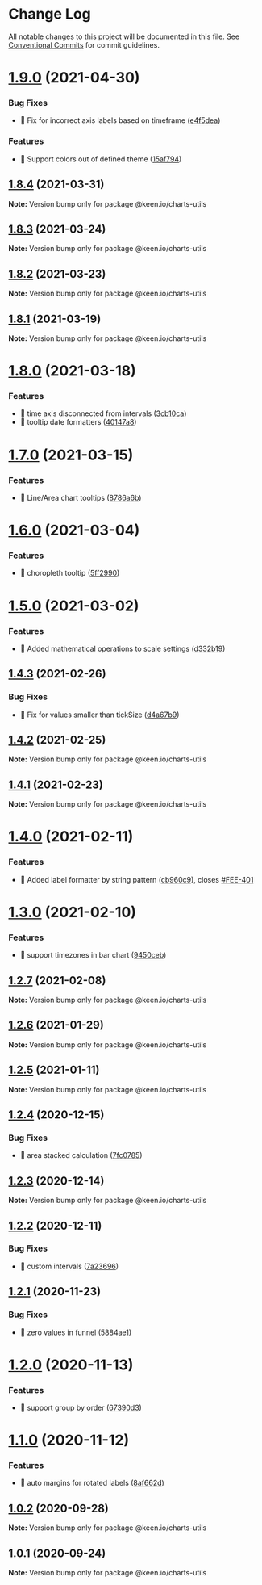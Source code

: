 # Change Log

All notable changes to this project will be documented in this file.
See [Conventional Commits](https://conventionalcommits.org) for commit guidelines.

# [1.9.0](https://github.com/keen/keen/compare/@keen.io/charts-utils@1.8.4...@keen.io/charts-utils@1.9.0) (2021-04-30)


### Bug Fixes

* 🐛 Fix for incorrect axis labels based on timeframe ([e4f5dea](https://github.com/keen/keen/commit/e4f5dea05667eea76a22296b57334731e4e641a9))


### Features

* 🎸 Support colors out of defined theme ([15af794](https://github.com/keen/keen/commit/15af794a1e9ea63c7518b6204626182089fcf989))





## [1.8.4](https://github.com/keen/keen/compare/@keen.io/charts-utils@1.8.3...@keen.io/charts-utils@1.8.4) (2021-03-31)

**Note:** Version bump only for package @keen.io/charts-utils





## [1.8.3](https://github.com/keen/keen/compare/@keen.io/charts-utils@1.8.2...@keen.io/charts-utils@1.8.3) (2021-03-24)

**Note:** Version bump only for package @keen.io/charts-utils





## [1.8.2](https://github.com/keen/keen/compare/@keen.io/charts-utils@1.8.1...@keen.io/charts-utils@1.8.2) (2021-03-23)

**Note:** Version bump only for package @keen.io/charts-utils





## [1.8.1](https://github.com/keen/keen/compare/@keen.io/charts-utils@1.8.0...@keen.io/charts-utils@1.8.1) (2021-03-19)

**Note:** Version bump only for package @keen.io/charts-utils





# [1.8.0](https://github.com/keen/keen/compare/@keen.io/charts-utils@1.7.0...@keen.io/charts-utils@1.8.0) (2021-03-18)


### Features

* 🎸 time axis disconnected from intervals ([3cb10ca](https://github.com/keen/keen/commit/3cb10ca3cbce28f7053811d7d1ab88bdca3e1492))
* 🎸 tooltip date formatters ([40147a8](https://github.com/keen/keen/commit/40147a8707c31632ab1ed4ec8f240fa50dfda71a))





# [1.7.0](https://github.com/keen/keen/compare/@keen.io/charts-utils@1.6.0...@keen.io/charts-utils@1.7.0) (2021-03-15)


### Features

* 🎸 Line/Area chart tooltips ([8786a6b](https://github.com/keen/keen/commit/8786a6bb5e0de98c2703a59e56e6746847ef94e0))





# [1.6.0](https://github.com/keen/keen/compare/@keen.io/charts-utils@1.5.0...@keen.io/charts-utils@1.6.0) (2021-03-04)


### Features

* 🎸 choropleth tooltip ([5ff2990](https://github.com/keen/keen/commit/5ff299068f59922188ee4cfa06a90df465f6fe0b))





# [1.5.0](https://github.com/keen/keen/compare/@keen.io/charts-utils@1.4.3...@keen.io/charts-utils@1.5.0) (2021-03-02)


### Features

* 🎸 Added mathematical operations to scale settings ([d332b19](https://github.com/keen/keen/commit/d332b19d9c317c27a4851a912f876e417764799b))





## [1.4.3](https://github.com/keen/keen/compare/@keen.io/charts-utils@1.4.2...@keen.io/charts-utils@1.4.3) (2021-02-26)


### Bug Fixes

* 🐛 Fix for values smaller than tickSize ([d4a67b9](https://github.com/keen/keen/commit/d4a67b9af236b78b296ed62657ccc5740c49507a))





## [1.4.2](https://github.com/keen/keen/compare/@keen.io/charts-utils@1.4.1...@keen.io/charts-utils@1.4.2) (2021-02-25)

**Note:** Version bump only for package @keen.io/charts-utils





## [1.4.1](https://github.com/keen/keen/compare/@keen.io/charts-utils@1.4.0...@keen.io/charts-utils@1.4.1) (2021-02-23)

**Note:** Version bump only for package @keen.io/charts-utils





# [1.4.0](https://github.com/keen/keen/compare/@keen.io/charts-utils@1.3.0...@keen.io/charts-utils@1.4.0) (2021-02-11)


### Features

* 🎸 Added label formatter by string pattern ([cb960c9](https://github.com/keen/keen/commit/cb960c98cc781a734a9b780d33be4d120a38860e)), closes [#FEE-401](https://github.com/keen/keen/issues/FEE-401)





# [1.3.0](https://github.com/keen/keen/compare/@keen.io/charts-utils@1.2.7...@keen.io/charts-utils@1.3.0) (2021-02-10)


### Features

* 🎸 support timezones in bar chart ([9450ceb](https://github.com/keen/keen/commit/9450cebc508b3d018c64808ea64fc2fef62e60c0))





## [1.2.7](https://github.com/keen/keen/compare/@keen.io/charts-utils@1.2.6...@keen.io/charts-utils@1.2.7) (2021-02-08)

**Note:** Version bump only for package @keen.io/charts-utils





## [1.2.6](https://github.com/keen/keen/compare/@keen.io/charts-utils@1.2.5...@keen.io/charts-utils@1.2.6) (2021-01-29)

**Note:** Version bump only for package @keen.io/charts-utils





## [1.2.5](https://github.com/keen/keen/compare/@keen.io/charts-utils@1.2.4...@keen.io/charts-utils@1.2.5) (2021-01-11)

**Note:** Version bump only for package @keen.io/charts-utils





## [1.2.4](https://github.com/keen/keen/compare/@keen.io/charts-utils@1.2.3...@keen.io/charts-utils@1.2.4) (2020-12-15)


### Bug Fixes

* 🐛 area stacked calculation ([7fc0785](https://github.com/keen/keen/commit/7fc0785b5b64bc4b94573b38b6245adae50b3622))





## [1.2.3](https://github.com/keen/keen/compare/@keen.io/charts-utils@1.2.2...@keen.io/charts-utils@1.2.3) (2020-12-14)

**Note:** Version bump only for package @keen.io/charts-utils





## [1.2.2](https://github.com/keen/keen/compare/@keen.io/charts-utils@1.2.1...@keen.io/charts-utils@1.2.2) (2020-12-11)


### Bug Fixes

* 🐛 custom intervals ([7a23696](https://github.com/keen/keen/commit/7a23696ea2cb2b221c18ded52fdfbfbaaa56b8ed))





## [1.2.1](https://github.com/keen/keen/compare/@keen.io/charts-utils@1.2.0...@keen.io/charts-utils@1.2.1) (2020-11-23)


### Bug Fixes

* 🐛 zero values in funnel ([5884ae1](https://github.com/keen/keen/commit/5884ae1008f416eb54b8d9db4f75ee790cf261ce))





# [1.2.0](https://github.com/keen/keen/compare/@keen.io/charts-utils@1.1.0...@keen.io/charts-utils@1.2.0) (2020-11-13)


### Features

* 🎸 support group by order ([67390d3](https://github.com/keen/keen/commit/67390d38f15e467dc74b4fc0afd8b9e96ac72c4e))





# [1.1.0](https://github.com/keen/keen/compare/@keen.io/charts-utils@1.0.2...@keen.io/charts-utils@1.1.0) (2020-11-12)


### Features

* 🎸 auto margins for rotated labels ([8af662d](https://github.com/keen/keen/commit/8af662ddf5d12a5d9f117935f048d933ef911e69))





## [1.0.2](https://github.com/keen/keen/compare/@keen.io/charts-utils@1.0.1...@keen.io/charts-utils@1.0.2) (2020-09-28)

**Note:** Version bump only for package @keen.io/charts-utils





## 1.0.1 (2020-09-24)

**Note:** Version bump only for package @keen.io/charts-utils
